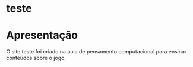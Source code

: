 # teste
<h1>Apresentação</h1>
<p>O site teste foi criado na aula de pensamento comṕutacional para ensinar conteúdos sobre o jogo.</p>
